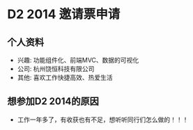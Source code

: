 # D2 2014 邀请票申请

## 个人资料

- 兴趣: 功能组件化、前端MVC、数据的可视化
- 公司: 杭州饶恒科技有限公司
- 其他: 喜欢工作快捷高效、热爱生活

## 想参加D2 2014的原因

- 工作一年多了，有收获也有不足，想听听同行们怎么做的！！！
